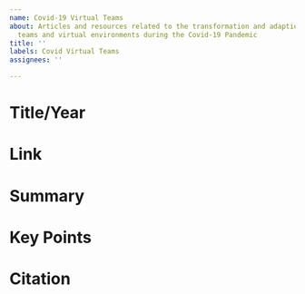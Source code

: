 ```yaml
---
name: Covid-19 Virtual Teams
about: Articles and resources related to the transformation and adaption of virtual
  teams and virtual environments during the Covid-19 Pandemic
title: ''
labels: Covid Virtual Teams
assignees: ''

---
```


# Title/Year

# Link

# Summary 

# Key Points 

# Citation
